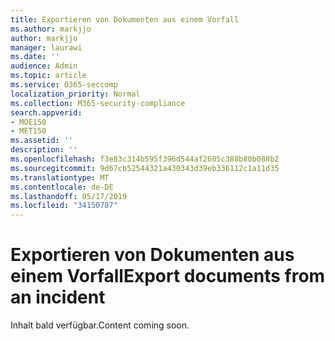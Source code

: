 ```yaml
---
title: Exportieren von Dokumenten aus einem Vorfall
ms.author: markjjo
author: markjjo
manager: laurawi
ms.date: ''
audience: Admin
ms.topic: article
ms.service: O365-seccomp
localization_priority: Normal
ms.collection: M365-security-compliance
search.appverid:
- MOE150
- MET150
ms.assetid: ''
description: ''
ms.openlocfilehash: f3e83c314b595f396d544af2605c388b80b088b2
ms.sourcegitcommit: 9d67cb52544321a430343d39eb336112c1a11d35
ms.translationtype: MT
ms.contentlocale: de-DE
ms.lasthandoff: 05/17/2019
ms.locfileid: "34150787"
---
```

# <a name="export-documents-from-an-incident"></a><span data-ttu-id="46fd7-102">Exportieren von Dokumenten aus einem Vorfall</span><span class="sxs-lookup"><span data-stu-id="46fd7-102">Export documents from an incident</span></span>

<span data-ttu-id="46fd7-103">Inhalt bald verfügbar.</span><span class="sxs-lookup"><span data-stu-id="46fd7-103">Content coming soon.</span></span>